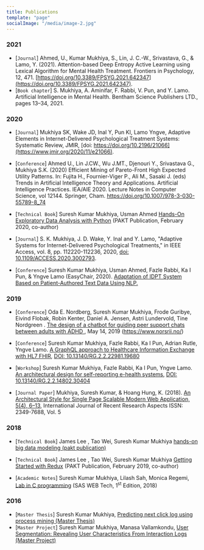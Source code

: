 ```yaml
---
title: Publications
template: "page"
socialImage: "/media/image-2.jpg"
---
```


### 2021

- [`Journal`] Ahmed, U., Kumar Mukhiya, S., Lin, J. C.-W., Srivastava, G., & Lamo, Y. (2021). Attention-based Deep Entropy Active Learning using Lexical Algorithm for Mental Health Treatment. Frontiers in Psychology, 12, 471. [https://doi.org/10.3389/FPSYG.2021.642347](https://doi.org/10.3389/FPSYG.2021.642347).
- [`Book chapter`] S. Mukhiya, A. Aminifar, F. Rabbi, V. Pun, and Y. Lamo. Artificial Intelligence in Mental Health. Bentham Science Publishers LTD., pages 13–34, 2021.

### 2020

- [`Journal`] Mukhiya SK, Wake JD, Inal Y, Pun KI, Lamo Yngve, Adaptive Elements in Internet-Delivered Psychological Treatment Systems: Systematic Review, JMIR, [doi: https://doi.org/10.2196/21066](https://www.jmir.org/2020/11/e21066).

- [`Conference`] Ahmed U., Lin J.CW., Wu J.MT., Djenouri Y., Srivastava G., Mukhiya S.K. (2020) Efficient Mining of Pareto-Front High Expected Utility Patterns. In: Fujita H., Fournier-Viger P., Ali M., Sasaki J. (eds) Trends in Artificial Intelligence Theory and Applications. Artificial Intelligence Practices. IEA/AIE 2020. Lecture Notes in Computer Science, vol 12144. Springer, Cham. https://doi.org/10.1007/978-3-030-55789-8_74

- [`Technical Book`] Suresh Kumar Mukhiya, Usman Ahmed [Hands-On Exploratory Data Analysis with Python](https://www.packtpub.com/data/hands-on-exploratory-data-analysis-with-python) (PAKT Publication, February 2020, co-author)

- [`Journal`] S. K. Mukhiya, J. D. Wake, Y. Inal and Y. Lamo, "Adaptive Systems for Internet-Delivered Psychological Treatments," in IEEE Access, vol. 8, pp. 112220-112236, 2020, [doi: 10.1109/ACCESS.2020.3002793](https://ieeexplore.ieee.org/document/9118898).

- [`Conference`] Suresh Kumar Mukhiya, Usman Ahmed, Fazle Rabbi, Ka I Pun, & Yngve Lamo (EasyChair, 2020). [Adaptation of IDPT System Based on Patient-Authored Text Data Using NLP.](https://easychair.org/publications/preprint/fRkW)

### 2019

- [`Conference`] Oda E. Nordberg, Suresh Kumar Mukhiya, Frode Guribye, Eivind Flobak, Robin Kenter, Daniel A. Jensen, Astri Lundervold, Tine Nordgreen . [The design of a chatbot for guiding peer support chats between adults with ADHD ](https://www.norsrii.no/wp-content/uploads/2019/04/ABSTRACT-BOOK-NORSRII-2019.pdf), May 14, 2019 (https://www.norsrii.no/)

- [`Conference`] Suresh Kumar Mukhiya, Fazle Rabbi, Ka I Pun, Adrian Rutle, Yngve Lamo. [A GraphQL approach to Healthcare Information Exchange with HL7 FHIR](https://www.researchgate.net/publication/334988948_A_GraphQL_approach_to_Healthcare_Information_Exchange_with_HL7_FHIR), [DOI: 10.13140/RG.2.2.22981.19680](10.13140/RG.2.2.22981.19680)

- [`Workshop`] Suresh Kumar Mukhiya, Fazle Rabbi, Ka I Pun, Yngve Lamo. [An architectural design for
  self-reporting e-health systems](https://www.researchgate.net/publication/331813302_An_architectural_design_for_self-reporting_e-health_systems), [DOI: 10.13140/RG.2.2.14802.30404](10.13140/RG.2.2.14802.30404)

- [`Journal Paper`] Mukhiya, Suresh Kumar, & Hoang Hung, K. (2018). [An Architectural Style for Single Page Scalable Modern Web Application, 5(4), 6–13](https://www.ijrra.net/Vol5issue4/IJRRA-05-04-02.pdf), International Journal of Recent Research Aspects ISSN: 2349-7688, Vol. 5

### 2018

- [`Technical Book`] James Lee , Tao Wei, Suresh Kumar Mukhiya [hands-on big data modeling (pakt publication)](/Hands-On-Big-Data-Modeling/)

- [`Technical Book`] James Lee , Tao Wei, Suresh Kumar Mukhiya [Getting Started with Redux](/Redux-Quick-Start-Guide/) (PAKT Publication, February 2019, co-author)
- [`Academic Notes`] Suresh Kumar Mukhiya, Lilash Sah, Monica Regemi, [Lab in C programming](/lab-in-C-programming/) (SAS WEB Tech, 1<sup>st</sup> Edition, 2018)

### 2016

- [`Master Thesis`] Suresh Kumar Mukhiya, [Predicting next click log using process mining (Master Thesis)](https://brage.bibsys.no/xmlui/handle/11250/2411539)
- [`Master Project`] Suresh Kumar Mukhiya, Manasa Vallamkondu, [User Segmentation: Revealing User Characteristics From Interaction Logs (Master Project)](https://github.com/sureshHARDIYA/TDT4501)
